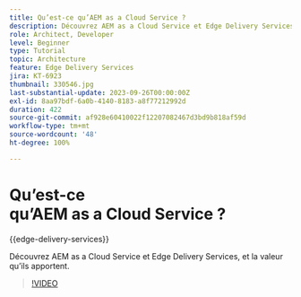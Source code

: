 ```yaml
---
title: Qu’est-ce qu’AEM as a Cloud Service ?
description: Découvrez AEM as a Cloud Service et Edge Delivery Services, et la valeur qu’ils apportent.
role: Architect, Developer
level: Beginner
type: Tutorial
topic: Architecture
feature: Edge Delivery Services
jira: KT-6923
thumbnail: 330546.jpg
last-substantial-update: 2023-09-26T00:00:00Z
exl-id: 8aa97bdf-6a0b-4140-8183-a8f77212992d
duration: 422
source-git-commit: af928e60410022f12207082467d3bd9b818af59d
workflow-type: tm+mt
source-wordcount: '48'
ht-degree: 100%

---
```


# Qu’est-ce qu’AEM as a Cloud Service ?

{{edge-delivery-services}}

Découvrez AEM as a Cloud Service et Edge Delivery Services, et la valeur qu’ils apportent.

>[!VIDEO](https://video.tv.adobe.com/v/330546?quality=12&learn=on)
